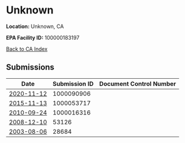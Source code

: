 # Unknown

**Location:** Unknown, CA

**EPA Facility ID:** 100000183197

[Back to CA Index](../../index.md)

## Submissions

| Date | Submission ID | Document Control Number |
|------|--------------|-------------------------|
| [2020-11-12](submissions/1000090906.md) | 1000090906 |  |
| [2015-11-13](submissions/1000053717.md) | 1000053717 |  |
| [2010-09-24](submissions/1000016316.md) | 1000016316 |  |
| [2008-12-10](submissions/53126.md) | 53126 |  |
| [2003-08-06](submissions/28684.md) | 28684 |  |
